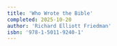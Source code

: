 ```yaml
---
title: 'Who Wrote the Bible'
completed: 2025-10-20
author: 'Richard Elliott Friedman'
isbn: '978-1-5011-9240-1'
---
```

